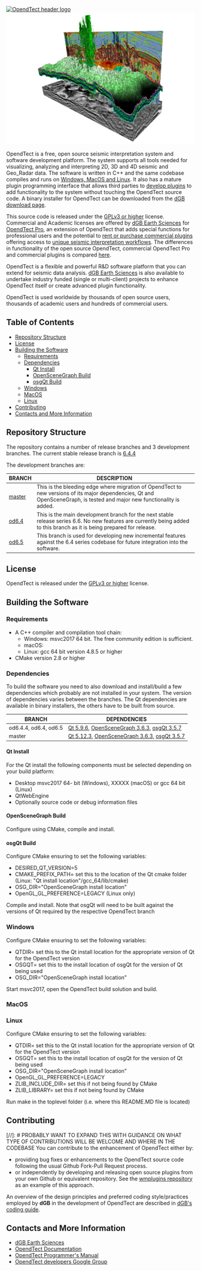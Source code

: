 [![OpendTect header logo][header-img]](https://dgbes.com/index.php/software#free)
[![Example][example-img]]()

OpendTect is a free, open source seismic interpretation system and software development platform. The system supports all tools needed for visualizing, analyzing and interpreting 2D, 3D and 4D seismic and Geo_Radar data. The software is written in C++ and the same codebase compiles and runs on [Windows, MacOS and Linux](https://dgbes.com/index.php/software/supported-platforms). It also has a mature plugin programming interface that allows third parties to [develop plugins](https://dgbes.com/index.php/services/research-development#develop-your-own-plugins) to add functionality to the system without touching the OpendTect source code. A binary installer for OpendTect can be downloaded from the [dGB download page](https://dgbes.com/index.php/download).

This source code is released under the [GPLv3 or higher](http://www.gnu.org/copyleft/gpl.html) license. Commercial and Academic licenses are offered by [dGB Earth Sciences](https://dgbes.com) for [OpendTect Pro](https://dgbes.com/index.php/software#commercial), an extension of OpendTect that adds special functions for professional users and the potential to [rent or purchase commercial plugins](https://prostore.dgbes.com/) offering access to [unique seismic interpretation workflows](https://dgbes.com/index.php/software/plugins). The differences in functionality of the open source OpendTect, commercial OpendTect Pro and commercial plugins is compared [here](https://dgbes.com/index.php/software/supported-functionality).

OpendTect is a flexible and powerful R&D software platform that you can extend for seismic data analysis. [dGB Earth Sciences](https://dgbes.com/index.php/services/research-development) is also available to undertake industry funded (single or multi-client) projects to enhance OpendTect itself or create advanced plugin functionality. 

OpendTect is used worldwide by thousands of open source users, thousands of academic users and hundreds of commercial users.
## Table of Contents

- [Repository Structure](#repository-structure)
- [License](#license)
- [Building the Software](#building-the-software)
	- [Requirements](#requirements)
	- [Dependencies](#dependencies)
		- [Qt Install](#qt-install)
		- [OpenSceneGraph Build](#openscenegraph-build)
		- [osgQt Build](#osgqt-build)
 	- [Windows](#windows)
 	- [MacOS](#macos)
 	- [Linux](#linux)
- [Contributing](#contributing)
- [Contacts and More Information](#contacts-and-more-information)

## Repository Structure
The repository contains a number of release branches and 3 development branches. The current stable release branch is [6.4.4](https://github.com/OpendTect/OpendTect/tree/od6.4.4)

The development branches are:

| BRANCH | DESCRIPTION |
| -------------| ----------------- |
| [master](https://github.com/OpendTect/OpendTect/tree/master) | This is the bleeding edge where migration of OpendTect to new versions of its major dependencies, Qt and OpenSceneGraph, is tested and major new functionality is added.  |
| [od6.4](https://github.com/OpendTect/OpendTect/tree/od6.4)  | This is the main development branch  for the next stable release series 6.6. No new features are currently being added to this branch as it is being prepared for release. |
| [od6.5](https://github.com/OpendTect/OpendTect/tree/od6.5)  |  This branch is used for developing new incremental features against the 6.4 series codebase for future integration into the software.  |

## License
OpendTect is released under the [GPLv3 or higher](http://www.gnu.org/copyleft/gpl.html) license.

## Building the Software
### Requirements

- A C++ compiler and compilation tool chain:
	- Windows: msvc2017 64 bit. The free community edition is sufficient.
	- macOS:
	- Linux: gcc 64 bit version 4.8.5 or higher
- CMake version 2.8 or higher

### Dependencies
To build the software you need to also download and install/build a few dependencies which probably are not installed in your system. The version of dependencies varies between the branches. The Qt dependencies are available in binary installers, the others have to be built from source.

| BRANCH | DEPENDENCIES |
| -------------| ----------------- |
| od6.4.4, od6.4, od6.5 | [Qt 5.9.6](http://download.qt.io/archive/qt/5.9/5.9.6/), [OpenSceneGraph 3.6.3](https://github.com/openscenegraph/OpenSceneGraph/archive/OpenSceneGraph-3.6.3.tar.gz), [osgQt 3.5.7](https://github.com/openscenegraph/osgQt/archive/3.5.7.tar.gz) |
| master | [Qt 5.12.3](http://download.qt.io/archive/qt/5.12/5.12.3/), [OpenSceneGraph 3.6.3](https://github.com/openscenegraph/OpenSceneGraph/archive/OpenSceneGraph-3.6.3.tar.gz), [osgQt 3.5.7](https://github.com/openscenegraph/osgQt/archive/3.5.7.tar.gz) |

#### Qt Install
For the Qt install the following components must be selected depending on your build platform:

-  Desktop msvc2017 64- bit (Windows), XXXXX (macOS) or gcc 64 bit (Linux) 
-  QtWebEngine
-  Optionally source code or debug information files

#### OpenSceneGraph Build
Configure using CMake, compile and install. 

#### osgQt Build
Configure CMake ensuring to set the following variables:

- DESIRED\_QT\_VERSION=5
- CMAKE\_PREFIX\_PATH= set this to the location of the Qt cmake folder (Linux: "Qt install location"/gcc_64/lib/cmake)
- OSG_DIR="OpenSceneGraph install location"
- OpenGL\_GL\_PREFERENCE=LEGACY  (Linux only)

Compile and install. Note that osgQt will need to be built against the versions of Qt required by the respective OpendTect branch 

### Windows
Configure CMake ensuring to set the following variables:

- QTDIR= set this to the Qt install location for the appropriate version of Qt for the OpendTect version
- OSGQT= set this to the install location of osgQt for the version of Qt being used
- OSG_DIR="OpenSceneGraph install location"

Start msvc2017, open the OpendTect build solution and build.

### MacOS
### Linux
Configure CMake ensuring to set the following variables:

- QTDIR= set this to the Qt install location for the appropriate version of Qt for the OpendTect version
- OSGQT= set this to the install location of osgQt for the version of Qt being used
- OSG_DIR="OpenSceneGraph install location"
- OpenGL\_GL\_PREFERENCE=LEGACY 
- ZLIB\_INCLUDE\_DIR=  set this if not being found by CMake
- ZLIB\_LIBRARY= set this if not being found by CMake

Run make in the toplevel folder (i.e. where this README.MD file is located)

## Contributing
[//]: # PROBABLY WANT TO EXPAND THIS WITH GUIDANCE ON WHAT TYPE OF CONTRIBUTIONS WILL BE WELCOME AND WHERE  IN THE CODEBASE
You can contribute to the enhancement of OpendTect either by:

-  providing bug fixes or enhancements to the OpendTect source code following the usual Github Fork-Pull Request process. 
- or independently by developing and releasing open source plugins from your own Github or equivalent repository. See the [wmplugins repository](https://github.com/waynegm/OpendTect-Plugins) as an example of this approach.

An overview of the design principles and preferred coding style/practices employed by **dGB** in the development of OpendTect are described in [dGB's coding guide](http://doc.opendtect.org/6.4.0/doc/Programmer/overview.html).

## Contacts and More Information

- [dGB Earth Sciences](https://dgbes.com/index.php/contact)
- [OpendTect Documentation](https://dgbes.com/index.php/support#documentation)
- [OpendTect Programmer's Manual](http://doc.opendtect.org/6.4.0/doc/Programmer/index.html)
- [OpendTect developers Google Group](https://dgbes.com/index.php/support/faq-developers-google-group)

[header-img]: doc/pics/opendtect_header.png
[example-img]: doc/pics/supported-functionality.jpg
